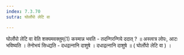 ```yaml
---
index: 7.3.70
sutra: घोर्लोपो लेटि वा

---
```

घोर्लोपो लेटि वा वेति शक्यमवक्तुम्(1) कस्मान्न भवति - तदन्गिरन्गिये ददात् ? ॥ अस्त्वत्र लोपः, आटः भविष्यति । तेनोभयं सिध्द्यति - दधद्रत्नानि दाशुषे । दधाद्रत्नानि दाशुषे ॥ ( घोर्लोपो लेटि वा ) ।